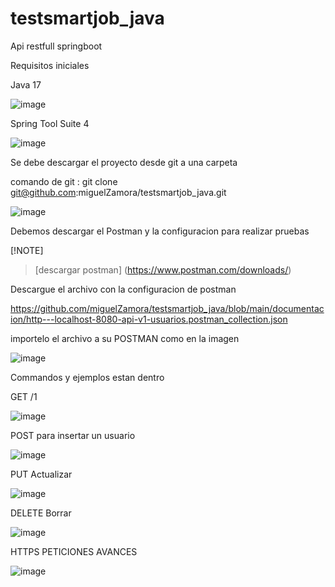 # testsmartjob_java
Api restfull springboot 

Requisitos iniciales

Java 17 

![image](https://github.com/miguelZamora/testsmartjob_java/assets/8809742/980021d7-b4f2-4143-817a-37bf8bdc3c32)

Spring Tool Suite 4

![image](https://github.com/miguelZamora/testsmartjob_java/assets/8809742/2a09d41f-d1b0-4d08-bd06-032feb759d91)



Se debe descargar el proyecto desde git a una carpeta 

comando de git : 
git clone git@github.com:miguelZamora/testsmartjob_java.git

![image](https://github.com/miguelZamora/testsmartjob_java/assets/8809742/e4194fba-715b-4193-9265-a483c56ee3a3)



Debemos descargar el Postman y la configuracion para realizar pruebas 

[!NOTE]
> [descargar postman] (https://www.postman.com/downloads/)



Descargue el archivo con la configuracion de postman


https://github.com/miguelZamora/testsmartjob_java/blob/main/documentacion/http---localhost-8080-api-v1-usuarios.postman_collection.json

importelo el archivo a su POSTMAN como en la imagen 

![image](https://github.com/miguelZamora/testsmartjob_java/assets/8809742/b6684177-300f-4ccb-959b-c472f988b779)

Commandos y ejemplos estan dentro 



GET /1 

![image](https://github.com/miguelZamora/testsmartjob_java/assets/8809742/a129a585-8807-41dd-bdf1-2c0e886dde6b)


POST para insertar un usuario

![image](https://github.com/miguelZamora/testsmartjob_java/assets/8809742/7dafab53-51dd-4674-8c0a-e5bf7c27d2a1)

PUT Actualizar

![image](https://github.com/miguelZamora/testsmartjob_java/assets/8809742/5798bd9e-ed12-4fa3-9ffc-71d716216775)

DELETE Borrar

![image](https://github.com/miguelZamora/testsmartjob_java/assets/8809742/2a12e51f-3962-4b79-90dd-cbe5f736c184)



HTTPS PETICIONES AVANCES

![image](https://github.com/miguelZamora/testsmartjob_java/assets/8809742/6cc490fe-6a7b-4418-87b1-c397167faebb)

